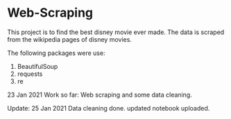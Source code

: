 # Web-Scraping

This project is to find the best disney movie ever made.
The data is scraped from the wikipedia pages of disney movies.

The following packages were use:
  1. BeautifulSoup
  2. requests
  3. re
  
23 Jan 2021
Work so far:
  Web scraping and some data cleaning.
  
Update: 25 Jan 2021
Data cleaning done.
updated notebook uploaded.
